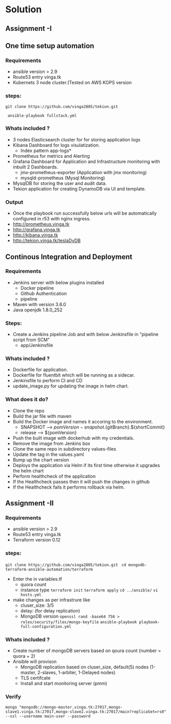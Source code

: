 # Solution
## Assignment -I
## One time setup automation
### Requirements
- ansible version > 2.9
- Route53 entry vinga.tk
- Kubernets 3 node cluster.(Tested on AWS KOPS version 
### steps:

``` git clone https://github.com/vinga2805/tekion.git ```

``` ansible-playbook fullstack.yml```
### Whats included ?
- 3 nodes Elasticsearch cluster for for storing application logs
- Kibana Dashboard for logs visulatization.
  - Index pattern app-logs*
- Prometheus for metrics and Alerting
- Grafana Dashboard for Application and Infrastructure monitoring with inbuilt 2 Dashboards.
   - jmx-prometheus-exporter (Application with jmx monitoring)
   - mysqld-prometheus (Mysql Monitoring)
- MysqlDB for storing the user and audit data.
- Tekion application for creating DynamoDB via UI and template.

### Output
- Once the playbook run successfully below urls will be automatically configured in r53 with nginx ingress.
- http://prometheus.vinga.tk
- http://grafana.vinga.tk
- http://kibana.vinga.tk
- http://tekion.vinga.tk/teslaDyDB


## Continous Integration and Deployment
### Requirements
- Jenkins server with below plugins installed
  - Docker pipeline 
  - Github Authentication
  - pipeline
- Maven with version 3.6.0
- Java openjdk 1.8.0_252

### Steps:
- Create a Jenkins pipeline Job and with below Jenkinsfile in "pipeline script from SCM"
  - app/Jenkinsfile
  
### Whats included ?
- Dockerfile for application.
- Dockerfile for fluentbit which will be running as a sidecar.
- Jenkinsfile to perform CI and CD
- update_image.py for updating the image in helm chart.

### What does it do?
- Clone the repo
- Build the jar file with maven
- Build the Docker image and names it accoring to the environment.
  - SNAPSHOT --> ${pomVersion}-snapshot.${gitBranch}.${shortCommit}
  - release  --> ${pomVersion}
- Push the built image with dockerhub with my credentials.
- Remove the image from Jenkins box
- Clone the same repo in subdirectory values-files
- Update the tag in the values.yaml 
- Bump up the chart version
- Deploys the application via Helm if its first time otherwise it upgrades the helm chart
- Perform healthcheck of the application
- If the Healthcheck passes then it will push the changes in github
- If the Healthcheck fails it performs rollback via helm.

## Assignment -II

### Requirements
- ansible version > 2.9
- Route53 entry vinga.tk
- Terraform version 0.12 
### steps:

``` git clone https://github.com/vinga2805/tekion.git ```
``` cd mongodb-terraform-ansible-automation/terraform```
- Enter the in variables.tf
  - quora count
  - instance type
``` terraform init ```
``` terraform apply ```
``` cd ../ansible/ ```
``` vi hosts.yml ```
- make changes as per infrastrure like 
  - cluser_size: 3/5
  - delay: (for delay replication)
  - MongoDB version
``` openssl rand -base64 756 > roles/security/files/mongo-keyfile ```
``` ansible-playbook playbook-full-configuration.yml ```

### Whats included ?
- Create number of mongoDB servers based on qoura count (number = quora + 2)
- Ansible will provison
  - MongoDB replication based on cluser_size, default(5) nodes (1-master, 2-slaves, 1-arbiter, 1-Delayed nodes)
  - TLS certifcate
  - Install and start monitoring server (pmm)
### Verify
```mongo "mongodb://mongo-master.vinga.tk:27017,mongo-slave1.vinga.tk:27017,mongo-slave2.vinga.tk:27017/main?replicaSet=rs0" --ssl --username main-user --password```

  



